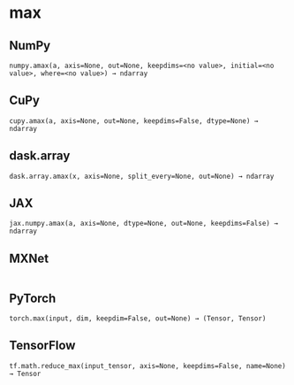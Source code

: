 # max

## NumPy

```
numpy.amax(a, axis=None, out=None, keepdims=<no value>, initial=<no value>, where=<no value>) → ndarray
```

## CuPy

```
cupy.amax(a, axis=None, out=None, keepdims=False, dtype=None) → ndarray
```

## dask.array

```
dask.array.amax(x, axis=None, split_every=None, out=None) → ndarray
```

## JAX

```
jax.numpy.amax(a, axis=None, dtype=None, out=None, keepdims=False) → ndarray
```

## MXNet

```

```

## PyTorch

```
torch.max(input, dim, keepdim=False, out=None) → (Tensor, Tensor)
```

## TensorFlow

```
tf.math.reduce_max(input_tensor, axis=None, keepdims=False, name=None) → Tensor
```
